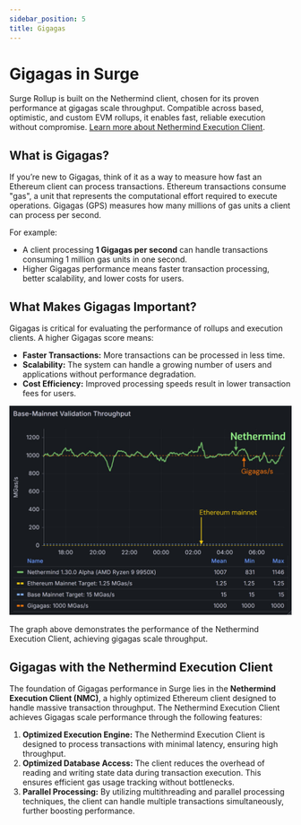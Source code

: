 ```yaml
---
sidebar_position: 5
title: Gigagas
---
```


# Gigagas in Surge

Surge Rollup is built on the Nethermind client, chosen for its proven performance at gigagas scale throughput. Compatible across based, optimistic, and custom EVM rollups, it enables fast, reliable execution without compromise. [Learn more about Nethermind Execution Client](https://github.com/NethermindEth/nethermind).

## What is Gigagas?

If you’re new to Gigagas, think of it as a way to measure how fast an Ethereum client can process transactions. Ethereum transactions consume "gas", a unit that represents the computational effort required to execute operations. Gigagas (GPS) measures how many millions of gas units a client can process per second. 

For example:
- A client processing **1 Gigagas per second** can handle transactions consuming 1 million gas units in one second.
- Higher Gigagas performance means faster transaction processing, better scalability, and lower costs for users.


## What Makes Gigagas Important?

Gigagas is critical for evaluating the performance of rollups and execution clients. A higher Gigagas score means:

- **Faster Transactions:** More transactions can be processed in less time.
- **Scalability:** The system can handle a growing number of users and applications without performance degradation.
- **Cost Efficiency:** Improved processing speeds result in lower transaction fees for users.

![Base-Mainnet Validation Throughput](./images/gigagas-throughput.png)

The graph above demonstrates the performance of the Nethermind Execution Client, achieving gigagas scale throughput. 

## Gigagas with the Nethermind Execution Client

The foundation of Gigagas performance in Surge lies in the **Nethermind Execution Client (NMC)**, a highly optimized Ethereum client designed to handle massive transaction throughput. The Nethermind Execution Client achieves Gigagas scale performance through the following features:

1. **Optimized Execution Engine:** The Nethermind Execution Client is designed to process transactions with minimal latency, ensuring high throughput.
2. **Optimized Database Access:** The client reduces the overhead of reading and writing state data during transaction execution. This ensures efficient gas usage tracking without bottlenecks.
3. **Parallel Processing:** By utilizing multithreading and parallel processing techniques, the client can handle multiple transactions simultaneously, further boosting performance.
